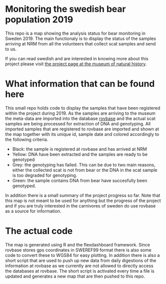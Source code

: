 # Monitoring the swedish bear population 2019
This repo is a map showing the analysis status for bear monitoring in Sweden 2019. The main functionaly is to display the status of the samples arriving at NRM from all the volunteers that collect scat samples and send to us.

If you can read swedish and are interested in knowing more about this project please visit [the project page at the museum of  natural history](https://www.nrm.se/forskningochsamlingar/miljoforskningochovervakning/viltovervakning/brunbjorn.9005856.html).

# What information that can be found here
This small repo holds code to display the samples that have been registered within the project during 2019. As the samples are arriving to the museum the meta-data are imported into the database [rovbase](https://rovbase.se) and the actual scat samples are being processed for extraction of DNA and genotyping. All imported samples that are registered to rovbase are imported and shown at the map together with its unique id, sample date and colored accordingly to the following criteria.

* Black: the sample is registered at rovbase and has arrived at NRM
* Yellow: DNA have been extracted and the samples are ready to be genotyped
* Grey: the genotyping has failed. This can be due to two main reasons, either the collected scat is not from bear or the DNA in the scat sample is too degraded for genotyping.
* Green: the sample contains DNA from bear have succesfully been genotyped.

In addition there is a small summary of the project progress so far. Note that this map is not meant to be used for anything but the progress of the project and if you are truly interested in the carnivores of sweden do use rovbase as a source for information.

# The actual code
The map is generated using R and the flexdashboard framework. Since rovbase stores gps coordinates in SWEREF99 format there is also some code to convert these to WGS84 for easy plotting. In addition there is also a short script that are used to push up new data from daily digestions of the information at rovbase as we currently are not allowed to directly access the databases at rovbase. The short script is activated every time a file is updated and generates a new map that are then pushed to this repo.
